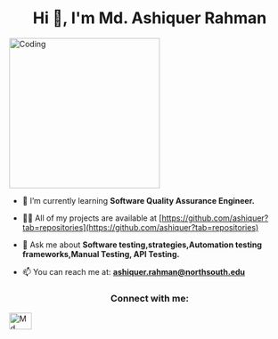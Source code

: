 <h1 align="center">Hi 👋, I'm Md. Ashiquer Rahman</h1>

<img align="center" alt="Coding" width="270" src="https://miro.medium.com/max/1400/1*4fNBO_UDYEVxM0E5T2FyJQ.gif">

- 🌱 I’m currently learning **Software Quality Assurance Engineer.**

- 👨‍💻 All of my projects are available at [https://github.com/ashiquer?tab=repositories](https://github.com/ashiquer?tab=repositories)

- 💬 Ask me about **Software testing,strategies,Automation testing frameworks,Manual Testing, API Testing.**

- 📫 You can reach me at: **ashiquer.rahman@northsouth.edu**

<h3 align="center">Connect with me:</h3>
<p align="center">
  
<a href="https://www.linkedin.com/in/md-ashiquer-rahman-247951212" target="blank"><img align="center" src="https://raw.githubusercontent.com/rahuldkjain/github-profile-readme-generator/master/src/images/icons/Social/linked-in-alt.svg" alt="Md. Ashiquer Rahman" height="30" width="40" /></a>
